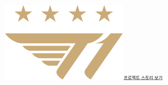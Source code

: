 <div align="center">
  <img src="image/footer_logo.png" alt="t1 우승" padding-bottom= "100px" />
  <a href="https://xii1071.github.io/project/" height="30px" width="40" backgroud="#ff0000"/>프로젝트 스토리 보기</a>
</div>
